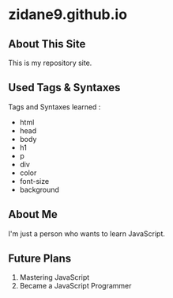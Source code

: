 # zidane9.github.io

## About This Site
This is my repository site.

## Used Tags & Syntaxes
Tags and Syntaxes learned :
* html
* head
* body
* h1
* p
* div
* color
* font-size
* background

## About Me
I'm just a person who wants to learn JavaScript.

## Future Plans
1. Mastering JavaScript
2. Became a JavaScript Programmer